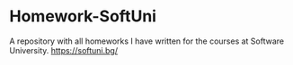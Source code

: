 # Homework-SoftUni
A repository with all homeworks I have written for the courses at Software University. https://softuni.bg/
